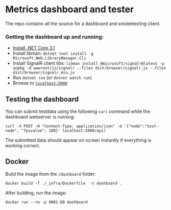 # Metrics dashboard and tester

The repo contains all the source for a dashboard and smoketesting client.

### Getting the dashboard up and running:
- [Install .NET Core 3.1](https://dotnet.microsoft.com/download)
- Install libman: `dotnet tool install -g Microsoft.Web.LibraryManager.Cli`
- Install SignalR client libs: `libman install @microsoft/signalr@latest -p unpkg -d wwwroot/js/signalr --files dist/browser/signalr.js --files dist/browser/signalr.min.js`
- Run `dotnet run` (or `dotnet watch run`)
- Browse to [`localhost:5000`](http://localhost:5000)

## Testing the dashboard

You can submit testdata using the following `curl` command while the dashboard webserver is running:

    curl -X POST -H "Content-Type: application/json" -d '{"node":"test-node", "fpsvalue": 100}' localhost:5000/api/
    
The submitted data should appear on screen instantly if everything is working correct.

## Docker

Build the image from the `/dashboard` folder:

    docker build -f ./_infra/Dockerfile  -t dashboard .

After building, run the image:

    docker run --rm -p 9001:80 dashboard